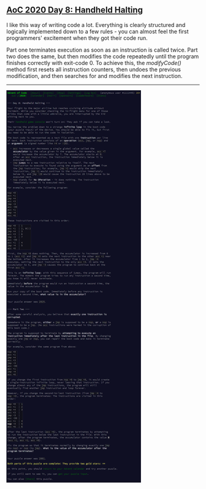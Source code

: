 ## [AoC 2020 Day 8: Handheld Halting](https://adventofcode.com/2020/day/8)

I like this way of writing code a lot. Everything is clearly structured and logically implemented down to a few rules - you can almost feel the first programmers' excitement when they got their code run.

Part one terminates execution as soon as an instruction is called twice. Part two does the same, but then modifies the code repeatedly until the program finishes correctly with exit-code 0. To achieve this, the *modifyCode()* method first resets all instruction counters, then undoes the previous modification, and then searches for and modifies the next instruction.

---

![AoC 2020 Day 8](day08--Handheld_Halting.png?raw=true)
